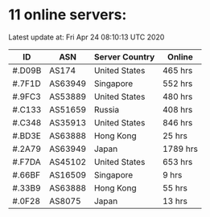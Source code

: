# 11 online servers:

Latest update at: Fri Apr 24 08:10:13 UTC 2020

| ID | ASN | Server Country | Online |
| -- | --- | -------------- | ------ |
| #.D09B | AS174 | United States | 465 hrs |
| #.7F1D | AS63949 | Singapore | 552 hrs |
| #.9FC3 | AS53889 | United States | 480 hrs |
| #.C133 | AS51659 | Russia | 408 hrs |
| #.C348 | AS35913 | United States | 846 hrs |
| #.BD3E | AS63888 | Hong Kong | 25 hrs |
| #.2A79 | AS63949 | Japan | 1789 hrs |
| #.F7DA | AS45102 | United States | 653 hrs |
| #.66BF | AS16509 | Singapore | 9 hrs |
| #.33B9 | AS63888 | Hong Kong | 55 hrs |
| #.0F28 | AS8075 | Japan | 13 hrs |

